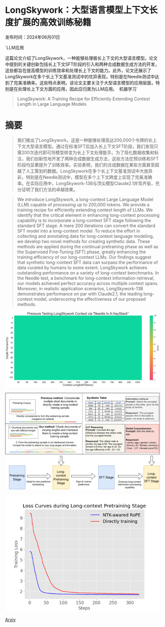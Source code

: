 # LongSkywork：大型语言模型上下文长度扩展的高效训练秘籍

发布时间：2024年06月01日

`LLM应用

这篇论文介绍了LongSkywork，一种能够处理极长上下文的大型语言模型。论文中提到的关键创新包括长上下文SFT阶段的引入和两种合成数据生成方法的开发，这些都旨在提高模型的训练效率和处理长上下文的能力。此外，论文还展示了LongSkywork在多个长上下文基准测试中的优异表现，特别是在Needle测试中达到了完美准确率。这些特点表明，该论文主要关注于大型语言模型的应用层面，特别是在处理长上下文方面的应用，因此应归类为LLM应用。` `机器学习`

> LongSkywork: A Training Recipe for Efficiently Extending Context Length in Large Language Models

# 摘要

> 我们推出了LongSkywork，这是一种能够处理高达200,000个令牌的长上下文大型语言模型。通过在标准SFT后加入长上下文SFT阶段，我们发现只需200次迭代即可将模型转变为长上下文处理能手。为了简化数据收集和标注，我们创新性地开发了两种合成数据生成方法，这些方法在预训练和SFT阶段均显著提升了训练效率。实验表明，我们的合成数据在某些方面甚至超越了人工策划的数据。LongSkywork在多个长上下文基准测试中大放异彩，特别是在Needle测试中，模型在多个上下文跨度上实现了完美准确率。在实际应用中，LongSkywork-13B与顶尖模型Claude2.1并驾齐驱，充分证明了我们方法的卓越效果。

> We introduce LongSkywork, a long-context Large Language Model (LLM) capable of processing up to 200,000 tokens. We provide a training recipe for efficiently extending context length of LLMs. We identify that the critical element in enhancing long-context processing capability is to incorporate a long-context SFT stage following the standard SFT stage. A mere 200 iterations can convert the standard SFT model into a long-context model. To reduce the effort in collecting and annotating data for long-context language modeling, we develop two novel methods for creating synthetic data. These methods are applied during the continual pretraining phase as well as the Supervised Fine-Tuning (SFT) phase, greatly enhancing the training efficiency of our long-context LLMs. Our findings suggest that synthetic long-context SFT data can surpass the performance of data curated by humans to some extent. LongSkywork achieves outstanding performance on a variety of long-context benchmarks. In the Needle test, a benchmark for long-context information retrieval, our models achieved perfect accuracy across multiple context spans. Moreover, in realistic application scenarios, LongSkywork-13B demonstrates performance on par with Claude2.1, the leading long-context model, underscoring the effectiveness of our proposed methods.

![LongSkywork：大型语言模型上下文长度扩展的高效训练秘籍](../../../paper_images/2406.00605/output.png)

![LongSkywork：大型语言模型上下文长度扩展的高效训练秘籍](../../../paper_images/2406.00605/x1.png)

![LongSkywork：大型语言模型上下文长度扩展的高效训练秘籍](../../../paper_images/2406.00605/traing_loss.png)

[Arxiv](https://arxiv.org/abs/2406.00605)